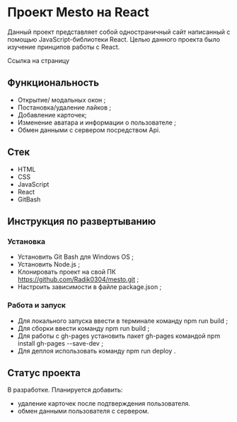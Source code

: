# Проект Mesto на React
Данный проект представляет собой одностраничный сайт написанный с помощью JavaScript-библиотеки React.
Целью данного проекта было изучение принципов работы с React.  

Ссылка на страницу

## Функциональность
* Открытие/ модальных окон ;
* Постановка/удаление лайков ;
* Добавление карточек;
* Изменение аватара и информации о пользователе ;
* Обмен данными с сервером посредством Api.

## Стек
* HTML
* CSS
* JavaScript
* React
* GitBash

## Инструкция по развертыванию
### Установка
* Установить Git Bash для Windows OS ;
* Установить Node.js ;
* Клонировать проект на свой ПК https://github.com/Radik0304/mesto.git ;
* Настроить зависимости в файле package.json ;

### Работа и запуск
* Для локального запуска ввести в терминале команду npm run build ;
* Для сборки ввести команду npm run build ;
* Для работы с gh-pages установить пакет gh-pages командой npm install gh-pages --save-dev ;
* Для деплоя использовать команду npm run deploy .

## Статус проекта
В разработке. Планируется добавить:
* удаление карточек после подтверждения пользователя.
* обмен данными пользователя с сервером.


